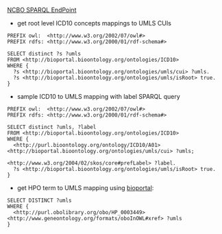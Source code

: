 [NCBO SPARQL EndPoint](http://sparql.bioontology.org/)
* get root level ICD10 concepts mappings to UMLS CUIs
```SPARQL
PREFIX owl:  <http://www.w3.org/2002/07/owl#>
PREFIX rdfs: <http://www.w3.org/2000/01/rdf-schema#>

SELECT distinct ?s ?umls
FROM <http://bioportal.bioontology.org/ontologies/ICD10>
WHERE {
  ?s <http://bioportal.bioontology.org/ontologies/umls/cui> ?umls.
  ?s <http://bioportal.bioontology.org/ontologies/umls/isRoot> true.
}
```
* sample ICD10 to UMLS mapping with label SPARQL query
```SPARQL
PREFIX owl:  <http://www.w3.org/2002/07/owl#>
PREFIX rdfs: <http://www.w3.org/2000/01/rdf-schema#>

SELECT distinct ?umls, ?label
FROM <http://bioportal.bioontology.org/ontologies/ICD10>
WHERE {
  <http://purl.bioontology.org/ontology/ICD10/A01> <http://bioportal.bioontology.org/ontologies/umls/cui> ?umls;
                                                   <http://www.w3.org/2004/02/skos/core#prefLabel> ?label.
  ?s <http://bioportal.bioontology.org/ontologies/umls/isRoot> true.
}
```
- get HPO term to UMLS mapping using [bioportal](http://sparql.bioontology.org/): 
```SPARQL
SELECT DISTINCT ?umls
WHERE {
  <http://purl.obolibrary.org/obo/HP_0003449> <http://www.geneontology.org/formats/oboInOWL#xref> ?umls
}
```
